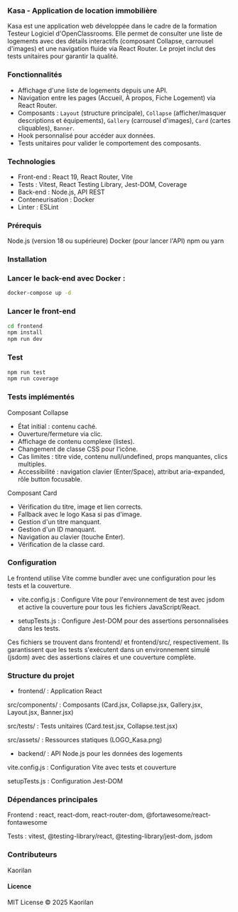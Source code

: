 ### Kasa - Application de location immobilière
Kasa est une application web développée dans le cadre de la formation Testeur Logiciel d'OpenClassrooms. Elle permet de consulter une liste de logements avec des détails interactifs (composant Collapse, carrousel d'images) et une navigation fluide via React Router. Le projet inclut des tests unitaires pour garantir la qualité.


### Fonctionnalités

- Affichage d'une liste de logements depuis une API.
- Navigation entre les pages (Accueil, À propos, Fiche Logement) via React Router.
- Composants : `Layout` (structure principale), `Collapse` (afficher/masquer descriptions et équipements), `Gallery` (carrousel d'images), `Card` (cartes cliquables), `Banner`.
- Hook personnalisé pour accéder aux données.
- Tests unitaires pour valider le comportement des composants.

### Technologies

- Front-end : React 19, React Router, Vite
- Tests : Vitest, React Testing Library, Jest-DOM, Coverage
- Back-end : Node.js, API REST
- Conteneurisation : Docker
- Linter : ESLint

### Prérequis

Node.js (version 18 ou supérieure)
Docker (pour lancer l'API)
npm ou yarn

### Installation


### Lancer le back-end avec Docker :
```bash
docker-compose up -d
```

### Lancer le front-end
```bash
cd frontend
npm install
npm run dev
```

### Test
```bash
npm run test
npm run coverage
```


### Tests implémentés

Composant Collapse

- État initial : contenu caché.
- Ouverture/fermeture via clic.
- Affichage de contenu complexe (listes).
- Changement de classe CSS pour l'icône.
- Cas limites : titre vide, contenu null/undefined, props manquantes, clics multiples.
- Accessibilité : navigation clavier (Enter/Space), attribut aria-expanded, rôle button focusable.

Composant Card

- Vérification du titre, image et lien corrects.
- Fallback avec le logo Kasa si pas d'image.
- Gestion d'un titre manquant.
- Gestion d'un ID manquant.
- Navigation au clavier (touche Enter).
- Vérification de la classe card.

### Configuration

Le frontend utilise Vite comme bundler avec une configuration pour les tests et la couverture.

- vite.config.js : Configure Vite pour l'environnement de test avec jsdom et active la couverture pour tous les fichiers JavaScript/React.

- setupTests.js : Configure Jest-DOM pour des assertions personnalisées dans les tests.

Ces fichiers se trouvent dans frontend/ et frontend/src/, respectivement. Ils garantissent que les tests s'exécutent dans un environnement simulé (jsdom) avec des assertions claires et une couverture complète.


### Structure du projet

- frontend/ : Application React

src/components/ : Composants (Card.jsx, Collapse.jsx, Gallery.jsx, Layout.jsx, Banner.jsx)

src/tests/ : Tests unitaires (Card.test.jsx, Collapse.test.jsx)

src/assets/ : Ressources statiques (LOGO_Kasa.png)


- backend/ : API Node.js pour les données des logements

vite.config.js : Configuration Vite avec tests et couverture

setupTests.js : Configuration Jest-DOM

### Dépendances principales

Frontend : react, react-dom, react-router-dom, @fortawesome/react-fontawesome

Tests : vitest, @testing-library/react, @testing-library/jest-dom, jsdom

### Contributeurs

Kaorilan

#### Licence
MIT License © 2025 Kaorilan
